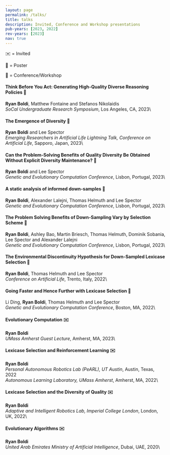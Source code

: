 ```yaml
---
layout: page
permalink: /talks/
title: talks
description: Invited, Conference and Workshop presentations
pub-years: [2023, 2022]
rev-years: [2023]
nav: true
---
```

:envelope: = Invited

 :pushpin: = Poster

:briefcase: = Conference/Workshop

#### Think Before You Act: Generating High-Quality Diverse Reasoning Policies :pushpin:
**Ryan Boldi**, Matthew Fontaine and Stefanos Nikolaidis   
*SoCal Undergraduate Research Symposium*, Los Angeles, CA, 2023\

#### The Emergence of Diversity  :briefcase:
**Ryan Boldi** and Lee Spector  
*Emerging Researchers in Artificial Life Lightning Talk, Conference on Artificial Life*, Sapporo, Japan, 2023\

#### Can the Problem-Solving Benefits of Quality Diversity Be Obtained Without Explicit Diversity Maintenance?  :briefcase:
**Ryan Boldi** and Lee Spector  
*Genetic and Evolutionary Computation Conference*, Lisbon, Portugal, 2023\

#### A static analysis of informed down-samples :pushpin:
**Ryan Boldi**, Alexander Lalejni, Thomas Helmuth and Lee Spector   
*Genetic and Evolutionary Computation Conference*, Lisbon, Portugal, 2023\

#### The Problem Solving Benefits of Down-Sampling Vary by Selection Scheme :pushpin:
**Ryan Boldi**, Ashley Bao, Martin Briesch, Thomas Helmuth, Dominik Sobania, Lee Spector and Alexander Lalejni  
*Genetic and Evolutionary Computation Conference*, Lisbon, Portugal, 2023\

#### The Environmental Discontinuity Hypothesis for Down-Sampled Lexicase Selection :briefcase:
**Ryan Boldi**, Thomas Helmuth and Lee Spector      
*Conference on Artificial Life*, Trento, Italy, 2022\

#### Going Faster and Hence Further with Lexicase Selection :pushpin:
Li Ding, **Ryan Boldi**, Thomas Helmuth and Lee Spector     
*Genetic and Evolutionary Computation Conference*, Boston, MA, 2022\

#### Evolutionary Computation :envelope:
**Ryan Boldi**  
*UMass Amherst Guest Lecture*, Amherst, MA, 2023\

#### Lexicase Selection and Reinforcement Learning :envelope:
**Ryan Boldi**  
*Personal Autonomous Robotics Lab (PeARL), UT Austin*, Austin, Texas, 2022    
*Autonomous Learning Laboratory, UMass Amherst*, Amherst, MA, 2022\

#### Lexicase Selection and the Diversity of Quality :envelope:
**Ryan Boldi**  
*Adaptive and Intelligent Robotics Lab, Imperial College London*, London, UK, 2022\

#### Evolutionary Algorithms :envelope:
**Ryan Boldi**  
*United Arab Emirates Ministry of Artificial Intelligence*, Dubai, UAE, 2020\